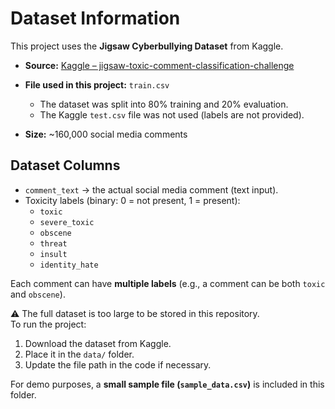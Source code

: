 # Dataset Information

This project uses the **Jigsaw Cyberbullying Dataset** from Kaggle.

- **Source:** [Kaggle – jigsaw-toxic-comment-classification-challenge](https://www.kaggle.com/datasets/julian3833/jigsaw-toxic-comment-classification-challenge)
- **File used in this project:** `train.csv`  
  - The dataset was split into 80% training and 20% evaluation.  
  - The Kaggle `test.csv` file was not used (labels are not provided).
  
- **Size:** ~160,000 social media comments
  
## Dataset Columns

- `comment_text` → the actual social media comment (text input).  
- Toxicity labels (binary: 0 = not present, 1 = present):  
  - `toxic`  
  - `severe_toxic`  
  - `obscene`  
  - `threat`  
  - `insult`  
  - `identity_hate`  

Each comment can have **multiple labels** (e.g., a comment can be both `toxic` and `obscene`).  


⚠️ The full dataset is too large to be stored in this repository.  
To run the project:
1. Download the dataset from Kaggle.
2. Place it in the `data/` folder.
3. Update the file path in the code if necessary.

For demo purposes, a **small sample file (`sample_data.csv`)** is included in this folder.



